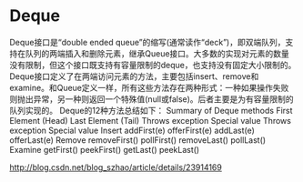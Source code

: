 # Deque

Deque接口是“double ended queue”的缩写(通常读作“deck”)，即双端队列，支持在队列的两端插入和删除元素，继承Queue接口。大多数的实现对元素的数量没有限制，但这个接口既支持有容量限制的deque，也支持没有固定大小限制的。
Deque接口定义了在两端访问元素的方法，主要包括insert、remove和examine。和Queue定义一样，所有这些方法存在两种形式：一种如果操作失败则抛出异常，另一种则返回一个特殊值(null或false)。后者主要是为有容量限制的队列实现的。
Deque的12种方法总结如下：
Summary of Deque methods
 	             First Element (Head)	            Last Element (Tail)
        Throws exception	Special value	  Throws exception	  Special value
Insert	addFirst(e)	      offerFirst(e)	  addLast(e)	        offerLast(e)
Remove	removeFirst()	    pollFirst()	    removeLast()	      pollLast()
Examine	getFirst()	      peekFirst()	    getLast()	          peekLast()


http://blog.csdn.net/blog_szhao/article/details/23914169
